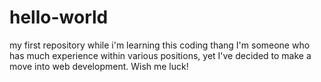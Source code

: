 # hello-world
my first repository while i'm learning this coding thang
I'm someone who has much experience within various positions, yet I've decided to make a move into web development. Wish me luck!
